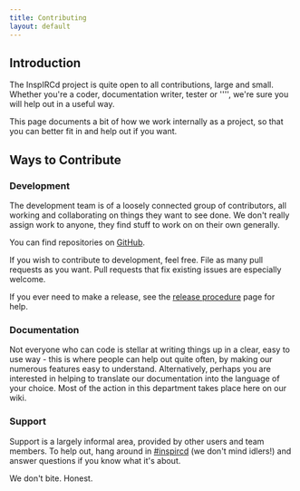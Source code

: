 ```yaml
---
title: Contributing
layout: default
---
```


## Introduction

The InspIRCd project is quite open to all contributions, large and small. Whether you're a coder,
documentation writer, tester or ''<insert role here>'', we're sure you will help out in a useful
way.

This page documents a bit of how we work internally as a project, so that you can better fit in and
help out if you want.

## Ways to Contribute

### Development

The development team is of a loosely connected group of contributors, all working and collaborating
on things they want to see done. We don't really assign work to anyone, they find stuff to work on
on their own generally.

You can find repositories on [GitHub](http://github.org/inspircd/).

If you wish to contribute to development, feel free. File as many pull requests as you want. Pull
requests that fix existing issues are especially welcome.

If you ever need to make a release, see the [release procedure](/wiki/Release-Procedure.md)
page for help.

### Documentation

Not everyone who can code is stellar at writing things up in a clear, easy to use way - this is
where people can help out quite often, by making our numerous features easy to understand.
Alternatively, perhaps you are interested in helping to translate our documentation into the
language of your choice. Most of the action in this department takes place here on our wiki.

### Support

Support is a largely informal area, provided by other users and team members. To help out, hang
around in [#inspircd](irc://irc.inspircd.org/inspircd) (we don't mind idlers!) and answer questions
if you know what it's about.

We don't bite. Honest.
